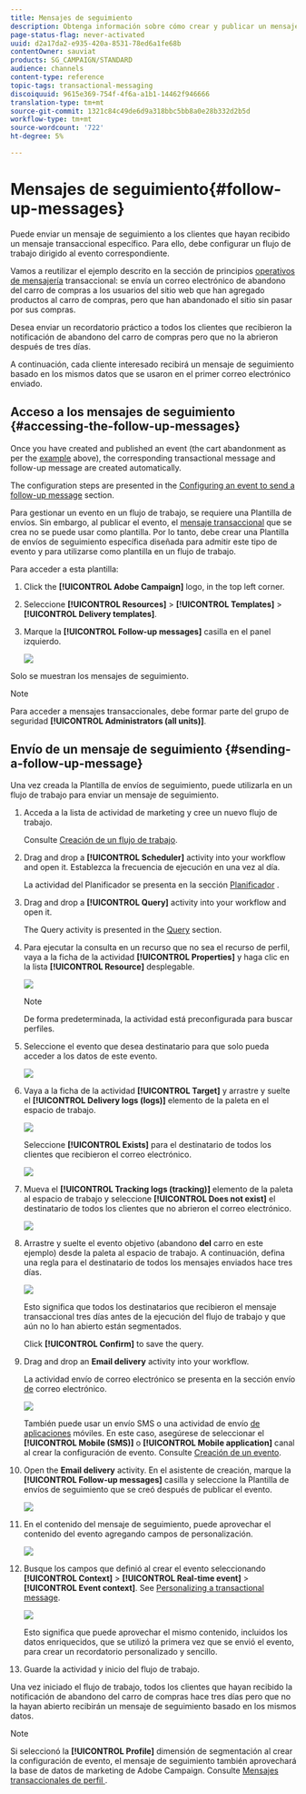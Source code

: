 ```yaml
---
title: Mensajes de seguimiento
description: Obtenga información sobre cómo crear y publicar un mensaje de seguimiento.
page-status-flag: never-activated
uuid: d2a17da2-e935-420a-8531-78ed6a1fe68b
contentOwner: sauviat
products: SG_CAMPAIGN/STANDARD
audience: channels
content-type: reference
topic-tags: transactional-messaging
discoiquuid: 9615e369-754f-4f6a-a1b1-14462f946666
translation-type: tm+mt
source-git-commit: 1321c84c49de6d9a318bbc5bb8a0e28b332d2b5d
workflow-type: tm+mt
source-wordcount: '722'
ht-degree: 5%

---
```



# Mensajes de seguimiento{#follow-up-messages}

Puede enviar un mensaje de seguimiento a los clientes que hayan recibido un mensaje transaccional específico. Para ello, debe configurar un flujo de trabajo dirigido al evento correspondiente.

Vamos a reutilizar el ejemplo descrito en la sección de principios [operativos de mensajería](../../channels/using/getting-started-with-transactional-msg.md#transactional-messaging-operating-principle) transaccional: se envía un correo electrónico de abandono del carro de compras a los usuarios del sitio web que han agregado productos al carro de compras, pero que han abandonado el sitio sin pasar por sus compras.

Desea enviar un recordatorio práctico a todos los clientes que recibieron la notificación de abandono del carro de compras pero que no la abrieron después de tres días.

A continuación, cada cliente interesado recibirá un mensaje de seguimiento basado en los mismos datos que se usaron en el primer correo electrónico enviado.

## Acceso a los mensajes de seguimiento {#accessing-the-follow-up-messages}

Once you have created and published an event (the cart abandonment as per the [example](../../channels/using/getting-started-with-transactional-msg.md#transactional-messaging-operating-principle) above), the corresponding transactional message and follow-up message are created automatically.

The configuration steps are presented in the [Configuring an event to send a follow-up message](../../administration/using/configuring-transactional-messaging.md#configuring-an-event-to-send-a-follow-up-message) section.

Para gestionar un evento en un flujo de trabajo, se requiere una Plantilla de envíos. Sin embargo, al publicar el evento, el [mensaje transaccional](../../channels/using/event-transactional-messages.md) que se crea no se puede usar como plantilla. Por lo tanto, debe crear una Plantilla de envíos de seguimiento específica diseñada para admitir este tipo de evento y para utilizarse como plantilla en un flujo de trabajo.

Para acceder a esta plantilla:

1. Click the **[!UICONTROL Adobe Campaign]** logo, in the top left corner.
1. Seleccione **[!UICONTROL Resources]** > **[!UICONTROL Templates]** > **[!UICONTROL Delivery templates]**.
1. Marque la **[!UICONTROL Follow-up messages]** casilla en el panel izquierdo.

   ![](assets/message-center_follow-up-search.png)

Solo se muestran los mensajes de seguimiento.

>[!NOTE]
>
>Para acceder a mensajes transaccionales, debe formar parte del grupo de seguridad **[!UICONTROL Administrators (all units)]**.

## Envío de un mensaje de seguimiento {#sending-a-follow-up-message}

Una vez creada la Plantilla de envíos de seguimiento, puede utilizarla en un flujo de trabajo para enviar un mensaje de seguimiento.

1. Acceda a la lista de actividad de marketing y cree un nuevo flujo de trabajo.

   Consulte [Creación de un flujo de trabajo](../../automating/using/building-a-workflow.md#creating-a-workflow).

1. Drag and drop a **[!UICONTROL Scheduler]** activity into your workflow and open it. Establezca la frecuencia de ejecución en una vez al día.

   La actividad del Planificador se presenta en la sección [Planificador](../../automating/using/scheduler.md) .

1. Drag and drop a **[!UICONTROL Query]** activity into your workflow and open it.

   The Query activity is presented in the [Query](../../automating/using/query.md) section.

1. Para ejecutar la consulta en un recurso que no sea el recurso de perfil, vaya a la ficha de la actividad **[!UICONTROL Properties]** y haga clic en la lista **[!UICONTROL Resource]** desplegable.

   ![](assets/message-center_follow-up-query-properties.png)

   >[!NOTE]
   >
   >De forma predeterminada, la actividad está preconfigurada para buscar perfiles.

1. Seleccione el evento que desea destinatario para que solo pueda acceder a los datos de este evento.

   ![](assets/message-center_follow-up-query-resource.png)

1. Vaya a la ficha de la actividad **[!UICONTROL Target]** y arrastre y suelte el **[!UICONTROL Delivery logs (logs)]** elemento de la paleta en el espacio de trabajo.

   ![](assets/message-center_follow-up-delivery-logs.png)

   Seleccione **[!UICONTROL Exists]** para el destinatario de todos los clientes que recibieron el correo electrónico.

   ![](assets/message-center_follow-up-delivery-logs-exists.png)

1. Mueva el **[!UICONTROL Tracking logs (tracking)]** elemento de la paleta al espacio de trabajo y seleccione **[!UICONTROL Does not exist]** el destinatario de todos los clientes que no abrieron el correo electrónico.

   ![](assets/message-center_follow-up-delivery-and-tracking-logs.png)

1. Arrastre y suelte el evento objetivo (abandono **del** carro en este ejemplo) desde la paleta al espacio de trabajo. A continuación, defina una regla para el destinatario de todos los mensajes enviados hace tres días.

   ![](assets/message-center_follow-up-created.png)

   Esto significa que todos los destinatarios que recibieron el mensaje transaccional tres días antes de la ejecución del flujo de trabajo y que aún no lo han abierto están segmentados.

   Click **[!UICONTROL Confirm]** to save the query.

1. Drag and drop an **Email delivery** activity into your workflow.

   La actividad envío de correo electrónico se presenta en la sección envío [de](../../automating/using/email-delivery.md) correo electrónico.

   ![](assets/message-center_follow-up-workflow.png)

   También puede usar un envío [](../../automating/using/sms-delivery.md) SMS o una actividad de envío [de aplicaciones](../../automating/using/push-notification-delivery.md) móviles. En este caso, asegúrese de seleccionar el **[!UICONTROL Mobile (SMS)]** o **[!UICONTROL Mobile application]** canal al crear la configuración de evento. Consulte [Creación de un evento](../../administration/using/configuring-transactional-messaging.md#creating-an-event).

1. Open the **Email delivery** activity. En el asistente de creación, marque la **[!UICONTROL Follow-up messages]** casilla y seleccione la Plantilla de envíos de seguimiento que se creó después de publicar el evento.

   ![](assets/message-center_follow-up-template.png)

1. En el contenido del mensaje de seguimiento, puede aprovechar el contenido del evento agregando campos de personalización.

   ![](assets/message-center_follow-up-content.png)

1. Busque los campos que definió al crear el evento seleccionando **[!UICONTROL Context]** > **[!UICONTROL Real-time event]** > **[!UICONTROL Event context]**. See [Personalizing a transactional message](../../channels/using/event-transactional-messages.md#personalizing-a-transactional-message).

   ![](assets/message-center_follow-up-personalization.png)

   Esto significa que puede aprovechar el mismo contenido, incluidos los datos enriquecidos, que se utilizó la primera vez que se envió el evento, para crear un recordatorio personalizado y sencillo.

1. Guarde la actividad y inicio del flujo de trabajo.

Una vez iniciado el flujo de trabajo, todos los clientes que hayan recibido la notificación de abandono del carro de compras hace tres días pero que no la hayan abierto recibirán un mensaje de seguimiento basado en los mismos datos.

>[!NOTE]
>
>Si seleccionó la **[!UICONTROL Profile]** dimensión de segmentación al crear la configuración de evento, el mensaje de seguimiento también aprovechará la base de datos de marketing de Adobe Campaign. Consulte [Mensajes transaccionales de perfil ](../../channels/using/profile-transactional-messages.md).
